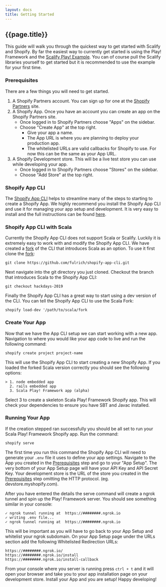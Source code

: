 ```yaml
---
layout: docs
title: Getting Started
---
```


## {{page.title}}
This guide will walk you through the quickest way to get started with Scalify and Shopify.
By far the easiest way to currently get started is using the Play! Framework and the [Scalify Play! Example](https://github.com/fulrich/scalify-play-example).
You can of course pull the Scalify libraries yourself to get started but it is recommended to use the example for your first time.

### Prerequisites
There are a few things you will need to get started.
1. A Shopify Partners account. You can sign up for one at the [Shopify Partners](https://www.shopify.com/partners) site.
2. A Shopify App. Once you have an account you can create an app on the Shopify Partners site.
    * Once logged in to Shopify Partners choose "Apps" on the sidebar.
    * Choose "Create App" at the top right.
      * Give your app a name. 
      * The App URL is where you are planning to deploy your production app.
      * The whitelisted URLs are valid callbacks for Shopify to use. For now this can be the same as your App URL.
3. A Shopify Development store. This will be a live test store you can use while developing your app.
    * Once logged in to Shopify Partners choose "Stores" on the sidebar.
    * Choose "Add Store" at the top right.
    
### Shopify App CLI
The [Shopify App CLI](https://github.com/Shopify/shopify-app-cli) helps to streamline many of the steps to starting to create a Shopify App.
We highly recommend you install the Shopify App CLI and use it for managing your app setup and development.
It is very easy to install and the full instructions can be found [here](https://github.com/Shopify/shopify-app-cli#install).

### Shopify App CLI with Scala
Currently the Shopify App CLI does not support Scala or Scalify.
Luckily it is extremely easy to work with and modify the Shopify App CLI.
We have created a [fork](https://github.com/fulrich/shopify-app-cli) of the CLI that introduces Scala as an option.
To use it first clone the [fork](https://github.com/fulrich/shopify-app-cli):

`git clone https://github.com/fulrich/shopify-app-cli.git`

Next navigate into the git directory you just cloned.
Checkout the branch that introduces Scala to the Shopify App CLI:

`git checkout hackdays-2019`

Finally the Shopify App CLI has a great way to start using a dev version of the CLI. 
You can tell the Shopify App CLI to use the Scala Fork:

`shopify load-dev '/path/to/scala/fork`

### Create Your App
Now that we have the App CLI setup we can start working with a new app.
Navigation to where you would like your app code to live and run the following command:

`shopify create project project-name`

This will use the Shopify App CLI to start creating a new Shopify App.
If you loaded the forked Scala version correctly you should see the following options:
```
> 1. node embedded app
  2. rails embedded app
  3. Scala Play! Framework app (alpha)
```

Select 3 to create a skeleton Scala Play! Framework Shopify app.
This will check your dependencies to ensure you have SBT and Javac installed.

### Running Your App
If the creation stepped ran successfully you should be all set to run your Scala Play! Framework Shopify app.
Run the command:

`shopify serve`

The first time you run this command the Shopify App CLI will need to generate your `.env` file it uses to define your app settings.
Navigate to the App you created in the [Prerequisites](#prerequisites) step and go to your "App Setup".
The very bottom of your App Setup page will have your API Key and API Secret Key.
Your development store is the URL of the store you created in the [Prerequisites](#prerequisites) step omitting the HTTP protocol. (eg. devstore.myshopify.com).

After you have entered the details the serve command will create a ngrok tunnel and spin up the Play! Framework server.
You should see something similar in your console:
```
✓ ngrok tunnel running at  https://########.ngrok.io
✓ writing .env file...
✓ ngrok tunnel running at  https://########.ngrok.io
```
This will be important as you will have to go back to your App Setup and whitelist your ngrok subdomain.
On your App Setup page under the URLs section add the following Whitelisted Redirection URLs:
```
https://########.ngrok.io/
https://########.ngrok.io/install
https://########.ngrok.io/install-callback
```

From your console where you server is running press `ctrl + t` and it will open your browser and take you to your app installation page on your development store.
Install your App and you are setup!
Happy developing!

